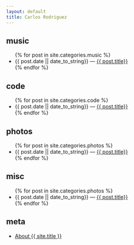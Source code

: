 ```yaml
---
layout: default
title: Carlos Rodriguez
---
```


music
-----

<ul class="posts">
{% for post in site.categories.music %}
<li>{{ post.date || date_to_string}} &mdash; <a href="{{ site.root }}{{ post.url }}">{{ post.title}}</a></li>
{% endfor %}
</ul>

code
----

<ul class="posts">
{% for post in site.categories.code %}
<li>{{ post.date || date_to_string}} &mdash; <a href="{{ site.root }}{{ post.url }}">{{ post.title}}</a></li>
{% endfor %}
</ul>

photos
------

<ul class="posts">
{% for post in site.categories.photos %}
<li>{{ post.date || date_to_string}} &mdash; <a href="{{ site.root }}{{ post.url }}">{{ post.title}}</a></li>
{% endfor %}
</ul>

misc
----

<ul class="posts">
{% for post in site.categories.photos %}
<li>{{ post.date || date_to_string}} &mdash; <a href="{{ site.root }}{{ post.url }}">{{ post.title}}</a></li>
{% endfor %}
</ul>

meta
----

<ul class="posts">
<li><a href="{{ site.baseurl }}README.html">About {{ site.title }}</a></li>
</ul>
